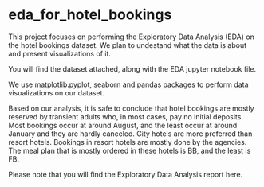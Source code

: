 # eda_for_hotel_bookings

This project focuses on performing the Exploratory Data Analysis (EDA) on the hotel bookings dataset. We plan to undestand what the data is about and present visualizations of it.

You will find the dataset attached, along with the EDA jupyter notebook file. 

We use matplotlib.pyplot, seaborn and pandas packages to perform data visualizations on our dataset. 

Based on our analysis, it is safe to conclude that hotel bookings are mostly reserved by transient adults who, in most cases, pay no initial deposits. Most bookings occur at around August, and the least occur at around January and they are hardly canceled.
City hotels are more preferred than resort hotels. 
Bookings in resort hotels are mostly done by the agencies. The meal plan that is mostly ordered in these hotels is BB, and the least is FB.

Please note that you will find the Exploratory Data Analysis report here.
